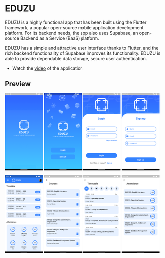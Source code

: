 # EDUZU

EDUZU is a highly functional app that has been built using the Flutter framework, a popular open-source mobile application development platform. For its backend needs, the app also uses Supabase, an open-source Backend as a Service (BaaS) platform.

EDUZU has a simple and attractive user interface thanks to Flutter, and the rich backend functionality of Supabase improves its functionality. EDUZU is able to provide dependable data storage, secure user authentication.

 - Watch the [video](https://drive.google.com/file/d/1s6ZIieXFJPno81klTbHFSt3vPStNA5dM/view?usp=sharing) of the application

## Preview

<p float="left">
  <img src="assets/images/0.png" width="24%" />
  <img src="assets/images/1.png" width="24%" /> 
  <img src="assets/images/2.png" width="24%" />
  <img src="assets/images/3.png" width="24%" />
</p>
<p float="left">
  <img src="assets/images/4.png" width="24%" />
  <img src="assets/images/5.png" width="24%" /> 
  <img src="assets/images/6.png" width="24%" />
  <img src="assets/images/7.png" width="24%" />
</p>
